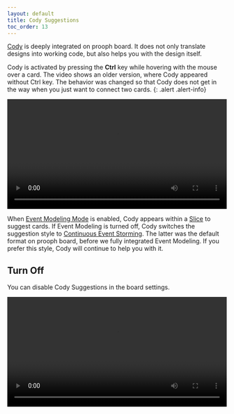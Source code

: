 ```yaml
---
layout: default
title: Cody Suggestions
toc_order: 13
---
```


[Cody]({{site.baseUrl}}/cody/introduction.html) is deeply integrated on prooph board. It does not only translate designs into working code, but also helps you with the design itself.

Cody is activated by pressing the **Ctrl** key while hovering with the mouse over a card. The video shows an older version, where Cody appeared without Ctrl key. The behavior was changed
so that Cody does not get in the way when you just want to connect two cards.
{: .alert .alert-info}

<div class="video-container">
    <video style="width: 100%" controls>
        <source src="{{site.baseUrl}}/assets/video/board_workspace/cody-suggestions.mp4">
    </video>
</div>


When [Event Modeling Mode]({{site.baseUrl}}/board_workspace/Event-Modeling-Mode.html) is enabled, Cody appears within a [Slice]({{site.baseUrl}}/board_workspace/Frames.html#event-modeling-slice) to
suggest cards. If Event Modeling is turned off, Cody switches the suggestion style to [Continuous Event Storming]({{site.baseUrl}}/continuous_event_storming/event-map-design.html).
The latter was the default format on prooph board, before we fully integrated Event Modeling. If you prefer this style, Cody will continue to help you with it.

## Turn Off

You can disable Cody Suggestions in the board settings.

<div class="video-container">
    <video style="width: 100%" controls>
        <source src="{{site.baseUrl}}/assets/video/board_workspace/cody-suggestions-turn-off.mp4">
    </video>
</div>
